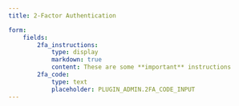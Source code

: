 ```yaml
---
title: 2-Factor Authentication

form:               
    fields:
        2fa_instructions:
            type: display
            markdown: true
            content: These are some **important** instructions
        2fa_code:
            type: text
            placeholder: PLUGIN_ADMIN.2FA_CODE_INPUT 
---
```

